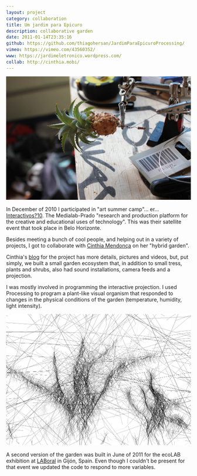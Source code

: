 ```yaml
---
layout: project
category: collaboration
title: Um jardim para Epicuro
description: collaborative garden
date: 2011-01-14T23:35:16
github: https://github.com/thiagohersan/JardimParaEpicuroProcessing/
vimeo: https://vimeo.com/43560352/
www: https://jardimeletronico.wordpress.com/
collab: http://cinthia.mobi/
---
```

![](/images/projects/um-jardim-para-epicuro/jardim_abacaxi.jpg)

In December of 2010 I participated in "art summer camp"... er... [Interactivos?10](http://medialab-prado.es/interactivos). The Medialab-Prado "research and production platform for the creative and educational uses of technology". This was their satellite event that took place in Belo Horizonte.

Besides meeting a bunch of cool people, and helping out in a variety of projects, I got to collaborate with [Cinthia Mendonça](http://cinthia.mobi/) on her "hybrid garden".

Cinthia's [blog](http://jardimeletronico.wordpress.com/) for the project has more details, pictures and videos, but, put simply, we built a small garden ecosystem that, in addition to small tress, plants and shrubs, also had sound installations, camera feeds and a projection.

I was mostly involved in programming the interactive projection. I used Processing to program a plant-like visual organism that responded to changes in the physical conditions of the garden (temperature, humidity, light intensity).

![](/images/projects/um-jardim-para-epicuro/jardim0.jpg)

A second version of the garden was built in June of 2011 for the ecoLAB exhibition at [LABoral](http://www.laboralcentrodearte.org/en) in Gijón, Spain. Even though I couldn't be present for that event we updated the code to respond to more variables.
